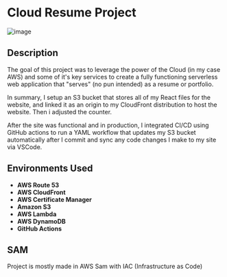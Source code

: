 <h1>Cloud Resume Project</h1>

![image](https://github.com/Tim275/Cloud-Resume-Challenge_inSam-IAC-/assets/117520669/e69e31dd-5df8-4c42-a061-4078366e9100)





<h2>Description</h2>
 The goal of this project was to leverage the power of the Cloud (in my case AWS) and some of it's key services to create a fully functioning serverless web application that "serves" (no pun intended) as a resume or portfolio.

In summary, I setup an S3 bucket that stores all of my React files for the website, and linked it as an origin to my CloudFront distribution to host the website.  Then i adjusted the counter.

After the site was functional and in production, I integrated CI/CD using GitHub actions to run a YAML workflow that updates my S3 bucket automatically after I commit and sync any code changes I make to my site via VSCode. <br />


<h2>Environments Used </h2>

- <b>AWS Route 53</b>
- <b>AWS CloudFront</b>
- <b>AWS Certificate Manager</b>
- <b>Amazon S3</b>
- <b>AWS Lambda</b>
- <b>AWS DynamoDB</b>
- <b>GitHub Actions</b>


<h2> SAM</h2>

Project is mostly made in AWS Sam with IAC (Infrastructure as Code)
